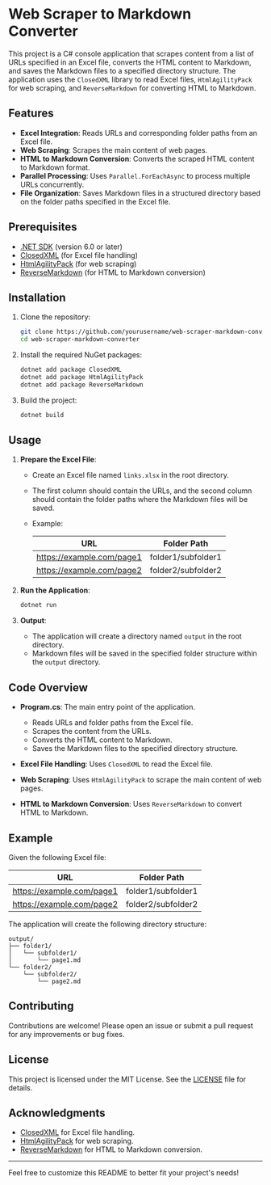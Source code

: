 # Web Scraper to Markdown Converter

This project is a C# console application that scrapes content from a list of URLs specified in an Excel file, converts the HTML content to Markdown, and saves the Markdown files to a specified directory structure. The application uses the `ClosedXML` library to read Excel files, `HtmlAgilityPack` for web scraping, and `ReverseMarkdown` for converting HTML to Markdown.

## Features

- **Excel Integration**: Reads URLs and corresponding folder paths from an Excel file.
- **Web Scraping**: Scrapes the main content of web pages.
- **HTML to Markdown Conversion**: Converts the scraped HTML content to Markdown format.
- **Parallel Processing**: Uses `Parallel.ForEachAsync` to process multiple URLs concurrently.
- **File Organization**: Saves Markdown files in a structured directory based on the folder paths specified in the Excel file.

## Prerequisites

- [.NET SDK](https://dotnet.microsoft.com/download) (version 6.0 or later)
- [ClosedXML](https://github.com/ClosedXML/ClosedXML) (for Excel file handling)
- [HtmlAgilityPack](https://html-agility-pack.net/) (for web scraping)
- [ReverseMarkdown](https://github.com/mysticmind/reversemarkdown-net) (for HTML to Markdown conversion)

## Installation

1. Clone the repository:
   ```bash
   git clone https://github.com/yourusername/web-scraper-markdown-converter.git
   cd web-scraper-markdown-converter
   ```

2. Install the required NuGet packages:
   ```bash
   dotnet add package ClosedXML
   dotnet add package HtmlAgilityPack
   dotnet add package ReverseMarkdown
   ```

3. Build the project:
   ```bash
   dotnet build
   ```

## Usage

1. **Prepare the Excel File**:
   - Create an Excel file named `links.xlsx` in the root directory.
   - The first column should contain the URLs, and the second column should contain the folder paths where the Markdown files will be saved.
   - Example:

     | URL                                      | Folder Path          |
     |------------------------------------------|----------------------|
     | https://example.com/page1                | folder1/subfolder1   |
     | https://example.com/page2                | folder2/subfolder2   |

2. **Run the Application**:
   ```bash
   dotnet run
   ```

3. **Output**:
   - The application will create a directory named `output` in the root directory.
   - Markdown files will be saved in the specified folder structure within the `output` directory.

## Code Overview

- **Program.cs**: The main entry point of the application.
  - Reads URLs and folder paths from the Excel file.
  - Scrapes the content from the URLs.
  - Converts the HTML content to Markdown.
  - Saves the Markdown files to the specified directory structure.

- **Excel File Handling**: Uses `ClosedXML` to read the Excel file.
- **Web Scraping**: Uses `HtmlAgilityPack` to scrape the main content of web pages.
- **HTML to Markdown Conversion**: Uses `ReverseMarkdown` to convert HTML to Markdown.

## Example

Given the following Excel file:

| URL                                      | Folder Path          |
|------------------------------------------|----------------------|
| https://example.com/page1                | folder1/subfolder1   |
| https://example.com/page2                | folder2/subfolder2   |

The application will create the following directory structure:

```
output/
├── folder1/
│   └── subfolder1/
│       └── page1.md
└── folder2/
    └── subfolder2/
        └── page2.md
```

## Contributing

Contributions are welcome! Please open an issue or submit a pull request for any improvements or bug fixes.

## License

This project is licensed under the MIT License. See the [LICENSE](LICENSE) file for details.

## Acknowledgments

- [ClosedXML](https://github.com/ClosedXML/ClosedXML) for Excel file handling.
- [HtmlAgilityPack](https://html-agility-pack.net/) for web scraping.
- [ReverseMarkdown](https://github.com/mysticmind/reversemarkdown-net) for HTML to Markdown conversion.

---

Feel free to customize this README to better fit your project's needs!
